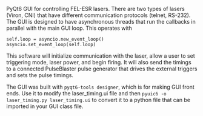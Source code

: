 PyQt6 GUI for controlling FEL-ESR lasers. There are two types of lasers (Viron, CNI) that have different communication protocols (telnet, RS-232). The GUI is designed to have asynchronous threads that run the callbacks in parallel with the main GUI loop. This operates with

```
self.loop = asyncio.new_event_loop()
asyncio.set_event_loop(self.loop)
```

This software will initialize communication with the laser, allow a user to set triggering mode, laser power, and begin firing. It will also send the timings to a connected PulseBlaster pulse generator that drives the external triggers and sets the pulse timings.

The GUI was built with `pyqt6-tools designer`, which is for making GUI front ends. Use it to modify the laser_timing.ui file and then `pyuic6 -o laser_timing.py laser_timing.ui` to convert it to a python file that can be imported in your GUI class file.
